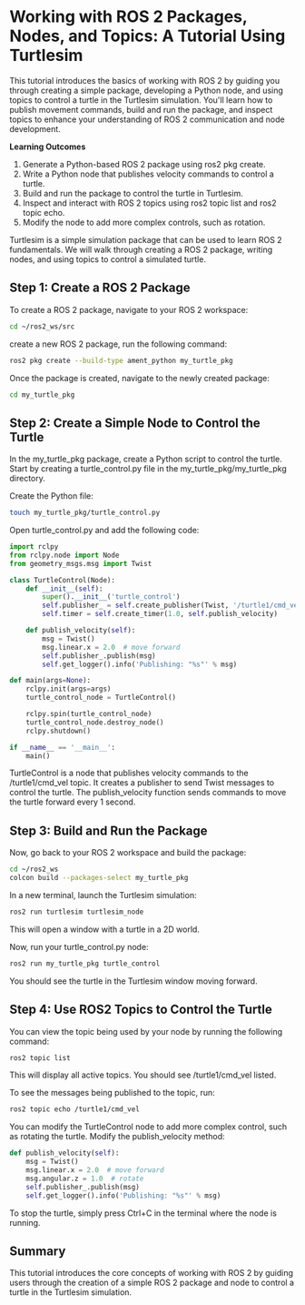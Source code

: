 # Working with ROS 2 Packages, Nodes, and Topics: A Tutorial Using Turtlesim

This tutorial introduces the basics of working with ROS 2 by guiding you through creating a simple package, developing a Python node, and using topics to control a turtle in the Turtlesim simulation. You'll learn how to publish movement commands, build and run the package, and inspect topics to enhance your understanding of ROS 2 communication and node development.

**Learning Outcomes**

1. Generate a Python-based ROS 2 package using ros2 pkg create.
1. Write a Python node that publishes velocity commands to control a turtle.
1. Build and run the package to control the turtle in Turtlesim.
1. Inspect and interact with ROS 2 topics using ros2 topic list and ros2 topic echo.
1. Modify the node to add more complex controls, such as rotation.

Turtlesim is a simple simulation package that can be used to learn ROS 2 fundamentals. We will walk through creating a ROS 2 package, writing nodes, and using topics to control a simulated turtle.

## Step 1: Create a ROS 2 Package

To create a ROS 2 package, navigate to your ROS 2 workspace:

```bash
cd ~/ros2_ws/src
```

create a new ROS 2 package, run the following command:

```bash
ros2 pkg create --build-type ament_python my_turtle_pkg
```

Once the package is created, navigate to the newly created package:

```bash
cd my_turtle_pkg
```

## Step 2: Create a Simple Node to Control the Turtle

In the my_turtle_pkg package, create a Python script to control the turtle. Start by creating a turtle_control.py file in the my_turtle_pkg/my_turtle_pkg directory.

Create the Python file:

```bash
touch my_turtle_pkg/turtle_control.py
```

Open turtle_control.py and add the following code:

```python
import rclpy
from rclpy.node import Node
from geometry_msgs.msg import Twist

class TurtleControl(Node):
    def __init__(self):
        super().__init__('turtle_control')
        self.publisher_ = self.create_publisher(Twist, '/turtle1/cmd_vel', 10)
        self.timer = self.create_timer(1.0, self.publish_velocity)

    def publish_velocity(self):
        msg = Twist()
        msg.linear.x = 2.0  # move forward
        self.publisher_.publish(msg)
        self.get_logger().info('Publishing: "%s"' % msg)

def main(args=None):
    rclpy.init(args=args)
    turtle_control_node = TurtleControl()

    rclpy.spin(turtle_control_node)
    turtle_control_node.destroy_node()
    rclpy.shutdown()

if __name__ == '__main__':
    main()

```

TurtleControl is a node that publishes velocity commands to the /turtle1/cmd_vel topic.
It creates a publisher to send Twist messages to control the turtle.
The publish_velocity function sends commands to move the turtle forward every 1 second.

## Step 3: Build and Run the Package
Now, go back to your ROS 2 workspace and build the package:

```bash
cd ~/ros2_ws
colcon build --packages-select my_turtle_pkg
```
In a new terminal, launch the Turtlesim simulation:

```bash
ros2 run turtlesim turtlesim_node
```

This will open a window with a turtle in a 2D world.

Now, run your turtle_control.py node:

```bash
ros2 run my_turtle_pkg turtle_control
```

You should see the turtle in the Turtlesim window moving forward.

## Step 4: Use ROS2 Topics to Control the Turtle
You can view the topic being used by your node by running the following command:

```bash
ros2 topic list
```
This will display all active topics. You should see /turtle1/cmd_vel listed.

To see the messages being published to the topic, run:
```bash
ros2 topic echo /turtle1/cmd_vel
```

You can modify the TurtleControl node to add more complex control, such as rotating the turtle. Modify the publish_velocity method:

```python
def publish_velocity(self):
    msg = Twist()
    msg.linear.x = 2.0  # move forward
    msg.angular.z = 1.0  # rotate
    self.publisher_.publish(msg)
    self.get_logger().info('Publishing: "%s"' % msg)

```

To stop the turtle, simply press Ctrl+C in the terminal where the node is running.

## Summary
This tutorial introduces the core concepts of working with ROS 2 by guiding users through the creation of a simple ROS 2 package and node to control a turtle in the Turtlesim simulation. 